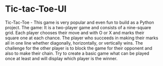 # Tic-tac-Toe-UI
Tic-Tac-Toe - This game is very popular and even fun to build as a Python project.
The game: It is a two-player game and consists of a nine-square grid. Each player chooses their move and with O or X and marks their square one at each chance. The player who succeeds in making their marks all in one line whether diagonally, horizontally, or vertically wins. The challenge for the other player is to block the game for their opponent and also to make their chain. Try to create a basic game what can be played once at least and will display which player is the winner.
